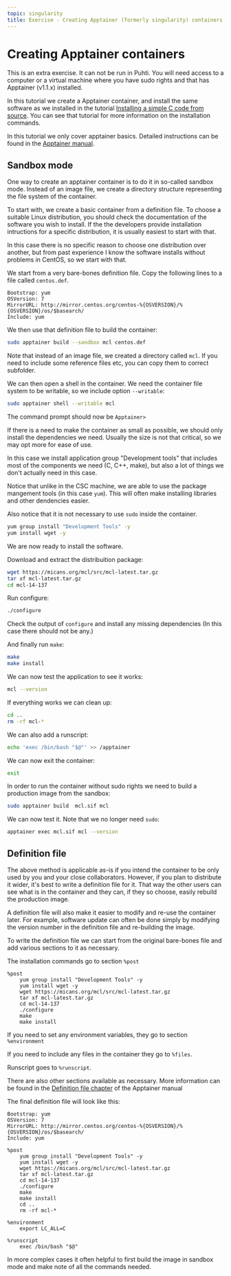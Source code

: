 ```yaml
---
topic: singularity
title: Exercise - Creating Apptainer (formerly singularity) containers
---
```


# Creating Apptainer containers

This is an extra exercise. It can not be run in Puhti. You will need  access
to a computer or a virtual machine where you have sudo rights and that has
Apptainer (v1.1.x) installed.

In this tutorial we create a Apptainer container, and install the same software
as we installed in the tutorial 
[Installing a simple C code from source](..\installing\installing_hands-on_c.md).
You can see that tutorial for more information on the installation
commands.

In this tutorial we only cover apptainer basics. Detailed instructions can be found
in the [Apptainer manual](https://apptainer.org/docs/user/latest/quick_start.html).

## Sandbox mode

One way to create an apptainer container is to do it in so-called sandbox
mode. Instead of an image file, we create a directory structure
representing the file system of the container. 

To start with, we create a basic container from a definition file. To choose
a suitable Linux distribution, you should check the documentation of the
software you wish to install. If the the developers provide installation 
intructions for a specific distribution, it is usually easiest to start with that.

In this case there is no specific reason to choose one distribution over another,
but from past experience I know the software installs without problems in CentOS,
so we start with that.

We start from a very bare-bones definition file. Copy the following lines to
a file called `centos.def`.
```text
Bootstrap: yum
OSVersion: 7
MirrorURL: http://mirror.centos.org/centos-%{OSVERSION}/%{OSVERSION}/os/$basearch/
Include: yum
```
We then use that definition file to build the container:
```bash
sudo apptainer build --sandbox mcl centos.def
```
Note that instead of an image file, we created a directory called `mcl`. If
you need to include some reference files etc, you can copy them to correct subfolder.

We can then open a shell in the container. We need the container file system 
to be writable, so we include option `--writable`:
```bash
sudo apptainer shell --writable mcl
```
The command prompt should now be `Apptainer>`

If there is a need to make the container as small as possible, we should only
install the dependencies we need. Usually the size is not that critical, so we may
opt more for ease of use. 

In this case we install application group "Development tools" that includes 
most of the components we need (C, C++, make), but also a lot of things we 
don't actually need in this case.

Notice that unlike in the CSC machine, we are able to use the package mangement 
tools (in this case `yum`). This will often make installing libraries and other 
dendencies easier.

Also notice that it is not necessary to use `sudo` inside the container.

```bash
yum group install "Development Tools" -y
yum install wget -y
```
We are now ready to install the software. 

Download and extract the distribuition package:
```bash
wget https://micans.org/mcl/src/mcl-latest.tar.gz
tar xf mcl-latest.tar.gz
cd mcl-14-137
```
Run configure:
```bash
./configure
```
Check the output of `configure` and install any missing dependencies
(In this case there should not be any.)

And finally run `make`:
```bash
make
make install
```

We can now test the application to see it works:
```bash
mcl --version
```
If everything works we can clean up:
```bash
cd ..
rm -rf mcl-*
```
We can also add a runscript:
```bash
echo 'exec /bin/bash "$@"' >> /apptainer
```
We can now exit the container:
```bash
exit
```
In order to run the container without sudo rights we need to build
a production image from the sandbox:

```bash
sudo apptainer build  mcl.sif mcl
```
We can now test it. Note that we no longer need `sudo`:
```bash
apptainer exec mcl.sif mcl --version
```

## Definition file

The above method is applicable as-is if you intend the
container to be only used by you and your close collaborators.
However, if you plan to distribute it wider, it's best to write
a definition file for it. That way the other users can see
what is in the container and they can, if they so choose, easily 
rebuild the production image.

A definition file will also make it easier to modify and re-use 
the container later. For example, software update can often be done
simply by modifying the version number in the definition file and
re-building the image.

To write the definition file we can start from the original 
bare-bones file and add various sections to it as necessary.

The installation commands go to section `%post`

```text
%post
    yum group install "Development Tools" -y
    yum install wget -y
    wget https://micans.org/mcl/src/mcl-latest.tar.gz
    tar xf mcl-latest.tar.gz
    cd mcl-14-137
    ./configure
    make
    make install
```
If you need to set any environment variables, they go to section `%environment`

If you need to include any files in the container they go to `%files`.

Runscript goes to `%runscript`.

There are also other sections available as necessary. More information can be found in the
[Definition file chapter](https://apptainer.org/docs/user/latest/definition_files.html)
of the Apptainer manual

The final definition file will look like this:
```text
Bootstrap: yum
OSVersion: 7
MirrorURL: http://mirror.centos.org/centos-%{OSVERSION}/%{OSVERSION}/os/$basearch/
Include: yum

%post
    yum group install "Development Tools" -y
    yum install wget -y
    wget https://micans.org/mcl/src/mcl-latest.tar.gz
    tar xf mcl-latest.tar.gz
    cd mcl-14-137
    ./configure
    make
    make install
    cd ..
    rm -rf mcl-*

%environment
    export LC_ALL=C

%runscript
    exec /bin/bash "$@"

```
In more complex cases it often helpful to first build the image in
sandbox mode and make note of all the commands needed.
